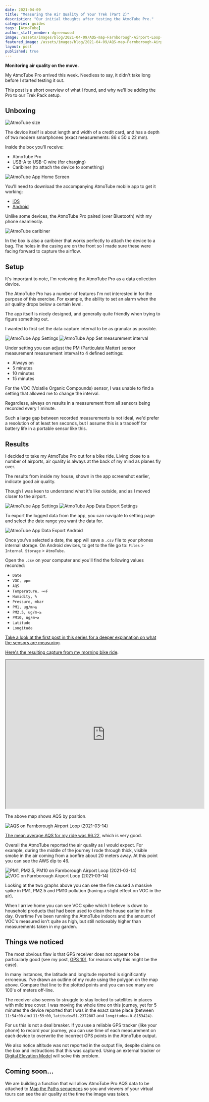 ```yaml
---
date: 2021-04-09
title: "Measuring the Air Quality of Your Trek (Part 2)"
description: "Our initial thoughts after testing the AtmoTube Pro."
categories: guides
tags: [AtmoTube]
author_staff_member: dgreenwood
image: /assets/images/blog/2021-04-09/AQS-map-Farnborough-Airport-Loop-2021-03-14-meta.jpg
featured_image: /assets/images/blog/2021-04-09/AQS-map-Farnborough-Airport-Loop-2021-03-14-sm.jpg
layout: post
published: true
---
```


**Monitoring air quality on the move.**

My AtmoTube Pro arrived this week. Needless to say, it didn't take long before I started testing it out.

This post is a short overview of what I found, and why we'll be adding the  Pro to our Trek Pack setup.

## Unboxing

<img class="img-fluid" src="/assets/images/blog/2021-04-09/atmotube-size.jpg" alt="AtmoTube size" title="AtmoTube size" />

The device itself is about length and width of a credit card, and has a depth of two modern smartphones (exact measurements: 86 x 50 x 22 mm).

Inside the box you'll receive:

* AtmoTube Pro
* USB-A to USB-C wire (for charging)
* Caribiner (to attach the device to something)

<img class="img-fluid" src="/assets/images/blog/2021-04-09/atmotube-app-home-screen.png" alt="AtmoTube App Home Screen" title="AtmoTube App Home Screen" />

You'll need to download the accompanying AtmoTube mobile app to get it working:

* [iOS](https://itunes.apple.com/us/app/atmotube/id1080310110?ls=1&mt=8)
* [Android](https://play.google.com/store/apps/details?id=com.atmotube.app)

Unlike some devices, the AtmoTube Pro paired (over Bluetooth) with my phone seamlessly.

<img class="img-fluid" src="/assets/images/blog/2021-04-09/atmotube-backpack-clip.jpg" alt="AtmoTube caribiner" title="AtmoTube caribiner" />

In the box is also a caribiner that works perfectly to attach the device to a bag. The holes in the casing are on the front so I made sure these were facing forward to capture the airflow.

## Setup

It's important to note, I'm reviewing the AtmoTube Pro as a data collection device.

The AtmoTube Pro has a number of features I'm not interested in for the purpose of this exercise. For example, the ability to set an alarm when the air quality drops below a certain level.

The app itself is nicely designed, and generally quite friendly when trying to figure something out.

I wanted to first set the data capture interval to be as granular as possible.

<img class="img-fluid" src="/assets/images/blog/2021-04-09/atmotube-settings-1.png" alt="AtmoTube App Settings" title="AtmoTube App Settings" />

<img class="img-fluid" src="/assets/images/blog/2021-04-09/atmotube-set-measurement-interval.png" alt="AtmoTube App Set measurement interval" title="AtmoTube App Set measurement interval" />

Under setting you can adjust the PM (Particulate Matter) sensor measurement measurement interval to 4 defined settings:

* Always on
* 5 minutes
* 10 minutes
* 15 minutes

For the VOC (Volatile Organic Compounds) sensor, I was unable to find a setting that allowed me to change the interval.

Regardless, always on results in a measurement from all sensors being recorded every 1 minute.

Such a large gap between recorded measurements is not ideal, we'd prefer a resolution of at least ten seconds, but I assume this is a tradeoff for battery life in a portable sensor like this.

## Results

I decided to take my AtmoTube Pro out for a bike ride. Living close to a number of airports, air quality is always at the back of my mind as planes fly over.

The results from inside my house, shown in the app screenshot earlier, indicate good air quality.

Though I was keen to understand what it's like outside, and as I moved closer to the airport.

<img class="img-fluid" src="/assets/images/blog/2021-04-09/atmotube-settings-2.png" alt="AtmoTube App Settings" title="AtmoTube App Settings" />

<img class="img-fluid" src="/assets/images/blog/2021-04-09/atmotube-set-data-export-time.png" alt="AtmoTube App Data Export Settings" title="AtmoTube App Data Export Settings" />

To export the logged data from the app, you can navigate to setting page and select the date range you want the data for.

<img class="img-fluid" src="/assets/images/blog/2021-04-09/atmotube-csv-save-android.png" alt="AtmoTube App Data Export Android" title="AtmoTube App Data Export Android" />

Once you've selected a date, the app will save a `.csv` file to your phones internal storage. On Android devices, to get to the file go to: `Files` > `Internal Storage` > `AtmoTube`.

Open the `.csv` on your computer and you'll find the following values recorded:

* `Date`
* `VOC, ppm` 
* `AQS`
* `Temperature, ¬∞F`
* `Humidity, %`
* `Pressure, mbar`
* `PM1, ug/m¬≥` 
* `PM2.5, ug/m¬≥`
* `PM10, ug/m¬≥`
* `Latitude`
* `Longitude`

[Take a look at the first post in this series for a deeper explanation on what the sensors are measuring](/blog/2021/measuring-air-quality-portable-part-1).

[Here's the resulting capture from my morning bike ride](https://docs.google.com/spreadsheets/d/1tK9C1pA1FxVW1fkH60rmpfiiPejtUFvzMo-nDWwZfaw/edit?usp=sharing).

<iframe src="https://www.google.com/maps/d/embed?mid=1d9Pq8DAVeDwp_tnfxtt0Fu4jZiuEKWRq" width="640" height="480"></iframe>

The above map shows AQS by position. 

<img class="img-fluid" src="/assets/images/blog/2021-04-09/AQS-pollution-Farnborough-Airport-Loop-2021-03-14.png" alt="AQS on Farnborough Airport Loop (2021-03-14)" title="AQS on Farnborough Airport Loop (2021-03-14)" />

[The mean average AQS for my ride was 96.22](https://docs.google.com/spreadsheets/d/1tK9C1pA1FxVW1fkH60rmpfiiPejtUFvzMo-nDWwZfaw/edit#gid=2042347909), which is very good.

Overall the AtmoTube reported the air quality as I would expect. For example, during the middle of the journey I rode through thick, visible smoke in the air coming from a bonfire about 20 meters away. At this point you can see the AWS dip to 46.

<img class="img-fluid" src="/assets/images/blog/2021-04-09/PM-pollution-Farnborough-Airport-Loop-2021-03-14.png" alt="PM1, PM2.5, PM10 on Farnborough Airport Loop (2021-03-14)" title="PM1, PM2.5, PM10 on Farnborough Airport Loop (2021-03-14)" />

<img class="img-fluid" src="/assets/images/blog/2021-04-09/VOC-pollution-Farnborough-Airport-Loop-2021-03-14" alt="VOC on Farnborough Airport Loop (2021-03-14)" title="VOC on Farnborough Airport Loop (2021-03-14)" />

Looking at the two graphs above you can see the fire caused a massive spike in PM1, PM2.5 and PM10 pollution (having a slight effect on VOC in the air).

When I arrive home you can see VOC spike which I believe is down to household products that had been used to clean the house earlier in the day. Overtime I've been running the AtmoTube indoors and the amount of VOC's measured isn't quite as high, but still noticeably higher than measurements taken in my garden.

## Things we noticed

The most obvious flaw is that GPS receiver does not appear to be particularly good (see my post, [GPS 101](/blog/2020/gps-101), for reasons why this might be the case).

In many instances, the latitude and longitude reported is significantly erroneous. I've drawn an outline of my route using the polygon on the map above. Compare that line to the plotted points and you can see many are 100's of meters off-line.

The receiver also seems to struggle to stay locked to satellites in places with mild tree cover. I was moving the whole time on this journey, yet for 5 minutes the device reported that I was in the exact same place (between `11:54:00` and `11:59:00`, `latitude=51.2372807` and `longitude=-0.8153424)`.

For us this is not a deal breaker. If you use a reliable GPS tracker (like your phone) to record your journey, you can use time of each measurement on each device to overwrite the incorrect GPS points in the AtmoTube output.

We also notice altitude was not reported in the output file, despite claims on the box and instructions that this was captured. Using an external tracker or [Digital Elevation Model](what-is-a-digital-elevation-model) will solve this problem.

## Coming soon...

We are building a function that will allow AtmoTube Pro AQS data to be attached to [Map the Paths sequences](https://www.mapthepaths.com/) so you and viewers of your virtual tours can see the air quality at the time the image was taken.